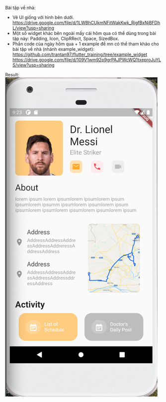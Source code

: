 Bài tập về nhà:
- Vẽ UI giống với hình bên dưới.
https://drive.google.com/file/d/1LWBhCUkmNFitWakKwk_RigfBxNjBFDhL/view?usp=sharing
- Một số widget khác bên ngoài mấy cái hôm qua có thể dùng trong bài tập này: Padding, Icon, ClipRRect, Space, SizedBox.
- Phần code của ngày hôm qua + 1 example để mn có thể tham khảo cho bài tập về nhà (nhánh example_widget): 
   https://github.com/trantan97/flutter_training/tree/example_widget
   https://drive.google.com/file/d/109V1wm92p9grPAJPWcWQ1txeproJuYLS/view?usp=sharing
   
Result:
![Screenshot](screenshot.png)